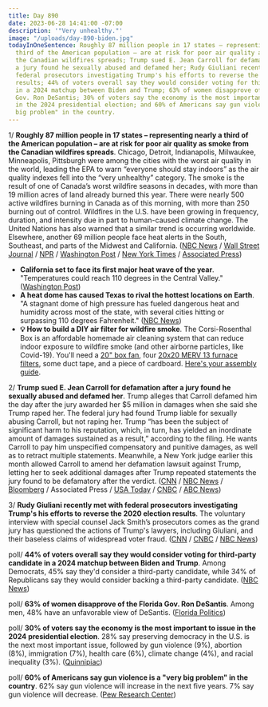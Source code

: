 ```yaml
---
title: Day 890
date: 2023-06-28 14:41:00 -07:00
description: '"Very unhealthy."'
image: "/uploads/day-890-biden.jpg"
todayInOneSentence: Roughly 87 million people in 17 states – representing nearly a
  third of the American population – are at risk for poor air quality as smoke from
  the Canadian wildfires spreads; Trump sued E. Jean Carroll for defamation after
  a jury found he sexually abused and defamed her; Rudy Giuliani recently met with
  federal prosecutors investigating Trump's his efforts to reverse the 2020 election
  results; 44% of voters overall say they would consider voting for third-party candidate
  in a 2024 matchup between Biden and Trump; 63% of women disapprove of the Florida
  Gov. Ron DeSantis; 30% of voters say the economy is the most important to issue
  in the 2024 presidential election; and 60% of Americans say gun violence is a "very
  big problem" in the country.
---
```


1/ **Roughly 87 million people in 17 states – representing nearly a third of the American population – are at risk for poor air quality as smoke from the Canadian wildfires spreads**. Chicago, Detroit, Indianapolis, Milwaukee, Minneapolis, Pittsburgh were among the cities with the worst air quality in the world, leading the EPA to warn “everyone should stay indoors” as the air quality indexes fell into the “very unhealthy” category. The smoke is the result of one of Canada’s worst wildfire seasons in decades, with more than 19 million acres of land already burned this year. There were nearly 500 active wildfires burning in Canada as of this morning, with more than 250 burning out of control. Wildfires in the U.S. have been growing in frequency, duration, and intensity due in part to human-caused climate change. The United Nations has also warned that a similar trend is occurring worldwide. Elsewhere, another 69 million people face heat alerts in the South, Southeast, and parts of the Midwest and California. ([NBC News](https://www.nbcnews.com/news/us-news/live-blog/poor-air-quality-live-updates-rcna91545) / [Wall Street Journal](https://www.wsj.com/articles/air-quality-wildfire-smoke-midwest-east-coast-c0313115?mod=hp_lead_pos10) / [NPR](https://www.npr.org/2023/06/28/1184812177/chicago-detroit-pittsburgh-canada-wildfire-smoke) / [Washington Post](https://www.washingtonpost.com/weather/2023/06/28/canada-wildfire-smoke-detroit-chicago-east-coast/) / [New York Times](https://www.nytimes.com/live/2023/06/28/us/canada-wildfires-air-quality-smoke) / [Associated Press](https://apnews.com/article/canada-wildfire-smoke-832caae1e622b10766521598fccc6e63))

* **California set to face its first major heat wave of the year**. "Temperatures could reach 110 degrees in the Central Valley." ([Washington Post](https://www.washingtonpost.com/weather/2023/06/28/california-central-valley-heat-heatwave/))
* **A heat dome has caused Texas to rival the hottest locations on Earth**. "A stagnant dome of high pressure has fueled dangerous heat and humidity across most of the state, with several cities hitting or surpassing 110 degrees Fahrenheit." ([NBC News](https://www.nbcnews.com/science/science-news/brutal-heat-wave-makes-texas-hottest-places-earth-rcna91584))
* **💡 How to build a DIY air filter for wildfire smoke**. The Corsi-Rosenthal Box is an affordable homemade air cleaning system that can reduce indoor exposure to wildfire smoke (and other airborne particles, like Covid-19). You'll need a [20" box fan](https://amzn.to/3NPMJZ1), four [20x20 MERV 13 furnace filters](https://amzn.to/4380mIq), some duct tape, and a piece of cardboard. [Here's your assembly guide](https://aghealth.ucdavis.edu/sites/g/files/dgvnsk261/files/inline-files/DIY%20Air%20Purifier%20Directions_English.Spanish_0.pdf). 

2/ **Trump sued E. Jean Carroll for defamation after a jury found he sexually abused and defamed her**. Trump alleges that Carroll defamed him the day after the jury awarded her $5 million in damages when she said she Trump raped her. The federal jury had found Trump liable for sexually abusing Carroll, but not raping her. Trump “has been the subject of significant harm to his reputation, which, in turn, has yielded an inordinate amount of damages sustained as a result,” according to the filing. He wants Carroll to pay him unspecified compensatory and punitive damages, as well as to retract multiple statements. Meanwhile, a New York judge earlier this month allowed Carroll to amend her defamation lawsuit against Trump, letting her to seek additional damages after Trump repeated statements the jury found to be defamatory after the verdict. ([CNN](https://www.cnn.com/2023/06/28/politics/trump-e-jean-carroll-defamation/) / [NBC News](https://www.nbcnews.com/politics/donald-trump/trump-sues-e-jean-carroll-claims-defamed-television-rcna91574) / [Bloomberg](https://www.bloomberg.com/news/articles/2023-06-28/trump-sues-carroll-for-defamation-over-post-trial-rape-claim?sref=MIBMEEoj) / Associated Press / [USA Today](https://www.usatoday.com/story/news/politics/2023/06/28/donald-trump-defamation-e-jean-carroll-sexual-abuse/70365336007/) / [CNBC](https://www.cnbc.com/2023/06/28/trump-countersues-e-jean-carroll-for-rape-defamation.html) / [ABC News](https://abcnews.go.com/Politics/donald-trump-sues-jean-carroll-claims-defamation/story?id=100437874))

3/ **Rudy Giuliani recently met with federal prosecutors investigating Trump's his efforts to reverse the 2020 election results**. The voluntary interview with special counsel Jack Smith’s prosecutors comes as the grand jury has questioned the actions of Trump's lawyers, including Giuliani, and their baseless claims of widespread voter fraud. ([CNN](https://www.cnn.com/2023/06/27/politics/rudy-giuliani-special-counsel-meeting/index.html) / [CNBC](https://www.cnbc.com/2023/06/28/trump-investigation-rudy-giuliani-met-election-prosecutors.html) / [NBC News](https://www.nbcnews.com/politics/justice-department/former-trump-lawyer-rudy-giuliani-interviewed-special-counsels-electio-rcna91537)) 

poll/ **44% of voters overall say they would consider voting for third-party candidate in a 2024 matchup between Biden and Trump**. Among Democrats, 45% say they'd consider a third-party candidate, while 34% of Republicans say they would consider backing a third-party candidate. ([NBC News](https://www.nbcnews.com/politics/2024-election/dems-republicans-are-open-third-party-presidential-candidate-rcna91368))

poll/ **63% of women disapprove of the Florida Gov. Ron DeSantis**. Among men, 48% have an unfavorable view of DeSantis. ([Florida Politics](https://floridapolitics.com/archives/620830-ron-63-women/))

poll/ **30% of voters say the economy is the most important to issue in the 2024 presidential election**. 28% say preserving democracy in the U.S. is the next most important issue, followed by gun violence (9%), abortion (8%), immigration (7%), health care (6%), climate change (4%), and racial inequality (3%). ([Quinnipiac](https://poll.qu.edu/poll-release?releaseid=3875))

poll/ **60% of Americans say gun violence is a "very big problem" in the country**. 62% say gun violence will increase in the next five years. 7% say gun violence will decrease. ([Pew Research Center](https://www.pewresearch.org/politics/2023/06/28/gun-violence-widely-viewed-as-a-major-and-growing-national-problem/))

